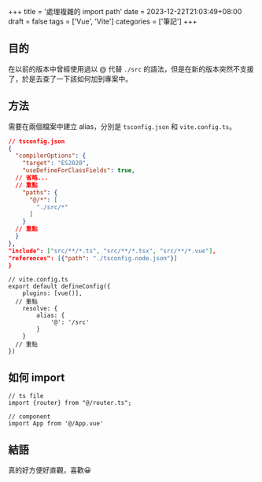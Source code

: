 +++
title = '處理複雜的 import path'
date = 2023-12-22T21:03:49+08:00
draft = false
tags = ['Vue', 'Vite']
categories = ['筆記']
+++

## 目的

在以前的版本中曾經使用過以 @ 代替 `./src` 的語法，但是在新的版本突然不支援了，於是去查了一下該如何加到專案中。

## 方法

需要在兩個檔案中建立 alias，分別是 `tsconfig.json` 和 `vite.config.ts`。

```json
// tsconfig.json
{
  "compilerOptions": {
    "target": "ES2020",
    "useDefineForClassFields": true,
  // 省略...
  // 重點
    "paths": {
      "@/*": [
        "./src/*"
      ]
    }
  // 重點
  }
},
"include": ["src/**/*.ts", "src/**/*.tsx", "src/**/*.vue"],
"references": [{"path": "./tsconfig.node.json"}]
}
```

```tsx
// vite.config.ts
export default defineConfig({
    plugins: [vue()],
  // 重點
    resolve: {
        alias: {
            '@': '/src'
        }
    }
  // 重點
})
```

## 如何 import

```tsx
// ts file
import {router} from "@/router.ts";

// component
import App from '@/App.vue'
```

## 結語

真的好方便好直觀，喜歡😀
